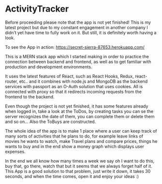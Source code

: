 # ActivityTracker

Before proceeding please note that the app is not yet finished! This is my latest project but due to my constant engagement in another company I didn’t yet have time to fully work on it. But still, it is definitely worth having a look.

To see the App in action: https://secret-sierra-87653.herokuapp.com/

This is a MERN stack app which I started making in order to practice the connection between backend and frontend, as well as to get familiar with production and development environments. 

It uses the latest features of React, such as React Hooks, Redux, react-router, etc.. and it combines with node.js and MongoDB as the backend services with passport as an O-Auth solution that uses cookies. All is connected with proxy so that it redirects incoming requests from the frontend to the backend.   

Even though the project is not yet finished, it has some features already when logged in, take a look at the ToDos, by creating tasks you can se the server recognizes the date of them, you can complete them or delete them and so on… Also the ToBuys are constructed. 

The whole idea of the app is to make 1 place where a user can keep track of many sorts of activities that he plans to do, for example leave links of movies he wants to watch, make Travel plans and compare prices, things he wants to buy and in the end show a money graph which displays user expenses. 

In the end we all know how many times a week we say oh I want to do this, buy that, go there, watch that but it seems that we always forget half of it. This App is a good solution to that problem, just write it down, it takes 30 seconds, and when the time comes, open it and enjoy your ideas :)
